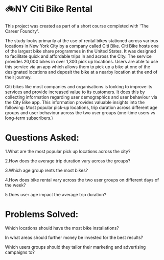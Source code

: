 # 🚲NY Citi Bike Rental
This project was created as part of a short course completed with 'The Career Foundry'. 

The study looks primarily at the use of rental bikes stationed across various locations in New York City by a company called Citi Bike. Citi Bike hosts one of the largest bike share programmes in the United States. It was designed to facilitate quick and affordable trips in and across the City. The service provides 20,000 bikes in over 1,300 pick up locations. Users are able to use this service via an app which allows them to pick up a bike at one of the designated locations and deposit the bike at a nearby location at the end of their journey.

Citi bikes like most companies and organisations is looking to improve its services and provide increased value to its customers. It does this by collecting information regarding user demographics and user behaviour via the City Bike app. This information provides valuable insights into the following: Most popular pick-up locations, trip duration across different age groups and user behaviour across the two user groups (one-time users vs long-term subscribers.)

# Questions Asked:
1.What are the most popular pick up locations across the city?

2.How does the average trip duration vary across the groups?

3.Which age group rents the most bikes?

4.How does bike rental vary across the two user groups on different days of the week?

5.Does user age impact the average trip duration?


# Problems Solved:
Which locations should have the most bike installations?

In what areas should further money be invested for the best results?

Which users groups should they tailor their marketing and advertising campaigns to?

